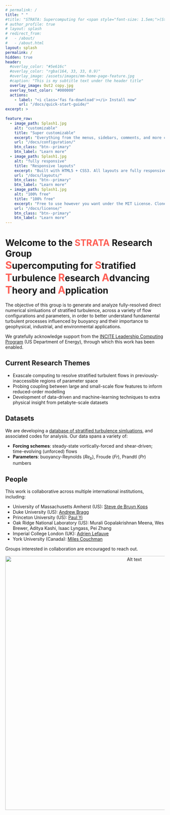 ```yaml
---
# permalink: /
title: " "
#title: "STRATA: Supercomputing for <span style="font-size: 1.5em;">(Stratified)</span> Turbulence Research Advancing Theory and Application"
# author_profile: true
# layout: splash
# redirect_from: 
#   - /about/
#   - /about.html
layout: splash
permalink: /
hidden: true
header:
  #overlay_color: "#5e616c"
  #overlay_color: "rgba(164, 33, 33, 0.9)"
  #overlay_image: /assets/images/mm-home-page-feature.jpg
  #caption: "This is my subtitle text under the header title"
  overlay_image: Out2 copy.jpg
  overlay_text_color: "#000000"
  actions:
    - label: "<i class='fas fa-download'></i> Install now"
      url: "/docs/quick-start-guide/"
excerpt: >
 
feature_row:
  - image_path: Splash1.jpg
    alt: "customizable"
    title: "Super customizable"
    excerpt: "Everything from the menus, sidebars, comments, and more can be configured or set with YAML Front Matter."
    url: "/docs/configuration/"
    btn_class: "btn--primary"
    btn_label: "Learn more"
  - image_path: Splash1.jpg
    alt: "fully responsive"
    title: "Responsive layouts"
    excerpt: "Built with HTML5 + CSS3. All layouts are fully responsive with helpers to augment your content."
    url: "/docs/layouts/"
    btn_class: "btn--primary"
    btn_label: "Learn more"
  - image_path: Splash1.jpg
    alt: "100% free"
    title: "100% free"
    excerpt: "Free to use however you want under the MIT License. Clone it, fork it, customize it... whatever!"
    url: "/docs/license/"
    btn_class: "btn--primary"
    btn_label: "Learn more"  
---
```


# Welcome to the <span style="color: #fe5f55;">**STRATA**</span> Research Group <br> <span style="font-size: 32px; color: #fe5f55;">**S**</span>upercomputing for <span style="font-size: 32px; color: #fe5f55;">**S**</span>tratified <span style="font-size: 32px; color: #fe5f55;">**T**</span>urbulence <span style="font-size: 32px; color: #fe5f55;">**R**</span>esearch <span style="font-size: 32px; color: #fe5f55;">**A**</span>dvancing <span style="font-size: 32px; color: #fe5f55;">**T**</span>heory and <span style="font-size: 32px; color: #fe5f55;">**A**</span>pplication

The objective of this group is to generate and analyze fully-resolved direct numerical simluations of stratified turbulence, across a variety of flow configurations and parameters, in order to better understand fundamental turbulent processes influenced by buoyancy and their importance to geophysical, industrial, and environmental applications. 

We gratefully acknowledge support from the [INCITE Leadership Computing Program](https://doeleadershipcomputing.org) (US Department of Energy), through which this work has been enabled. 

## Current Research Themes
- Exascale computing to resolve stratified turbulent flows in previously-inaccessible regions of parameter space
- Probing coupling between large and small-scale flow features to inform reduced-order modelling
- Development of data-driven and machine-learning techniques to extra physical insight from petabyte-scale datasets 

## Datasets
We are developing a [database of stratified turbulence simluations](https://stratified-turbulence.github.io/web/Datasets/), and associated codes for analysis. Our data spans a variety of:
- **Forcing schemes**: steady-state vortically-forced and shear-driven; time-evolving (unforced) flows
- **Parameters**: buoyancy-Reynolds ($Re_b$), Froude ($Fr$), Prandtl ($Pr$) numbers

## People
This work is collaborative across multiple international institutions, including:

* University of Massachusetts Amherst (US): [Steve de Bruyn Kops](https://www.umass.edu/engineering/about/directory/stephen-de-bruyn-kops)
* Duke University (US): [Andrew Bragg](https://cee.duke.edu/people/andrew-bragg/)
* Princeton University (US): [Paul Yi](https://tune.cee.princeton.edu/people/young-paul-yi/)
* Oak Ridge National Laboratory (US): Murali Gopalakrishnan Meena, Wes Brewer, Aditya Kashi, Isaac Lyngass, Pei Zhang
* Imperial College London (UK): [Adrien Lefauve](https://www.alefauve.com/)
* York University (Canada): [Miles Couchman](https://www.yorku.ca/professor/couchman/)

Groups interested in collaboration are encouraged to reach out. 



<!-- <img src="/images/Logos.jpg" alt="Alt text" style="width: 800px;"> -->

<div style="text-align: center;">
  <img src="/web/images/Logos.jpg" alt="Alt text" style="width: 800px;">
</div>



<!-- This is the front page of a website that is powered by the [Academic Pages template](https://github.com/academicpages/academicpages.github.io) and hosted on GitHub pages. [GitHub pages](https://pages.github.com) is a free service in which websites are built and hosted from code and data stored in a GitHub repository, automatically updating when a new commit is made to the repository. This template was forked from the [Minimal Mistakes Jekyll Theme](https://mmistakes.github.io/minimal-mistakes/) created by Michael Rose, and then extended to support the kinds of content that academics have: publications, talks, teaching, a portfolio, blog posts, and a dynamically-generated CV. You can fork [this template](https://github.com/academicpages/academicpages.github.io) right now, modify the configuration and markdown files, add your own PDFs and other content, and have your own site for free, with no ads!

A data-driven personal website
======
Like many other Jekyll-based GitHub Pages templates, Academic Pages makes you separate the website's content from its form. The content & metadata of your website are in structured markdown files, while various other files constitute the theme, specifying how to transform that content & metadata into HTML pages. You keep these various markdown (.md), YAML (.yml), HTML, and CSS files in a public GitHub repository. Each time you commit and push an update to the repository, the [GitHub pages](https://pages.github.com/) service creates static HTML pages based on these files, which are hosted on GitHub's servers free of charge.

Many of the features of dynamic content management systems (like Wordpress) can be achieved in this fashion, using a fraction of the computational resources and with far less vulnerability to hacking and DDoSing. You can also modify the theme to your heart's content without touching the content of your site. If you get to a point where you've broken something in Jekyll/HTML/CSS beyond repair, your markdown files describing your talks, publications, etc. are safe. You can rollback the changes or even delete the repository and start over - just be sure to save the markdown files! Finally, you can also write scripts that process the structured data on the site, such as [this one](https://github.com/academicpages/academicpages.github.io/blob/master/talkmap.ipynb) that analyzes metadata in pages about talks to display [a map of every location you've given a talk](https://academicpages.github.io/talkmap.html).

Getting started
======
1. Register a GitHub account if you don't have one and confirm your e-mail (required!)
1. Fork [this template](https://github.com/academicpages/academicpages.github.io) by clicking the "Use this template" button in the top right. 
1. Go to the repository's settings (rightmost item in the tabs that start with "Code", should be below "Unwatch"). Rename the repository "[your GitHub username].github.io", which will also be your website's URL.
1. Set site-wide configuration and create content & metadata (see below -- also see [this set of diffs](http://archive.is/3TPas) showing what files were changed to set up [an example site](https://getorg-testacct.github.io) for a user with the username "getorg-testacct")
1. Upload any files (like PDFs, .zip files, etc.) to the files/ directory. They will appear at https://[your GitHub username].github.io/files/example.pdf.  
1. Check status by going to the repository settings, in the "GitHub pages" section

Site-wide configuration
------
The main configuration file for the site is in the base directory in [_config.yml](https://github.com/academicpages/academicpages.github.io/blob/master/_config.yml), which defines the content in the sidebars and other site-wide features. You will need to replace the default variables with ones about yourself and your site's github repository. The configuration file for the top menu is in [_data/navigation.yml](https://github.com/academicpages/academicpages.github.io/blob/master/_data/navigation.yml). For example, if you don't have a portfolio or blog posts, you can remove those items from that navigation.yml file to remove them from the header. 

Create content & metadata
------
For site content, there is one markdown file for each type of content, which are stored in directories like _publications, _talks, _posts, _teaching, or _pages. For example, each talk is a markdown file in the [_talks directory](https://github.com/academicpages/academicpages.github.io/tree/master/_talks). At the top of each markdown file is structured data in YAML about the talk, which the theme will parse to do lots of cool stuff. The same structured data about a talk is used to generate the list of talks on the [Talks page](https://academicpages.github.io/talks), each [individual page](https://academicpages.github.io/talks/2012-03-01-talk-1) for specific talks, the talks section for the [CV page](https://academicpages.github.io/cv), and the [map of places you've given a talk](https://academicpages.github.io/talkmap.html) (if you run this [python file](https://github.com/academicpages/academicpages.github.io/blob/master/talkmap.py) or [Jupyter notebook](https://github.com/academicpages/academicpages.github.io/blob/master/talkmap.ipynb), which creates the HTML for the map based on the contents of the _talks directory).

**Markdown generator**

The repository includes [a set of Jupyter notebooks](https://github.com/academicpages/academicpages.github.io/tree/master/markdown_generator
) that converts a CSV containing structured data about talks or presentations into individual markdown files that will be properly formatted for the Academic Pages template. The sample CSVs in that directory are the ones I used to create my own personal website at stuartgeiger.com. My usual workflow is that I keep a spreadsheet of my publications and talks, then run the code in these notebooks to generate the markdown files, then commit and push them to the GitHub repository.

How to edit your site's GitHub repository
------
Many people use a git client to create files on their local computer and then push them to GitHub's servers. If you are not familiar with git, you can directly edit these configuration and markdown files directly in the github.com interface. Navigate to a file (like [this one](https://github.com/academicpages/academicpages.github.io/blob/master/_talks/2012-03-01-talk-1.md) and click the pencil icon in the top right of the content preview (to the right of the "Raw | Blame | History" buttons). You can delete a file by clicking the trashcan icon to the right of the pencil icon. You can also create new files or upload files by navigating to a directory and clicking the "Create new file" or "Upload files" buttons. 

Example: editing a markdown file for a talk
![Editing a markdown file for a talk](/images/editing-talk.png)

For more info
------
More info about configuring Academic Pages can be found in [the guide](https://academicpages.github.io/markdown/), the [growing wiki](https://github.com/academicpages/academicpages.github.io/wiki), and you can always [ask a question on GitHub](https://github.com/academicpages/academicpages.github.io/discussions). The [guides for the Minimal Mistakes theme](https://mmistakes.github.io/minimal-mistakes/docs/configuration/) (which this theme was forked from) might also be helpful. -->
